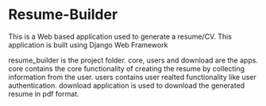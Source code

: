 # Resume-Builder
This is a Web based application used to generate a resume/CV. This application is built using Django Web Framework


resume_builder is the project folder.
core, users and download are the apps.
core contains the core functionality of creating the resume by collecting information from the user.
users contains user realted functionality like user authentication.
download application is used to download the generated resume in pdf format.
